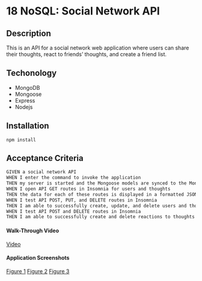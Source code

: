 # 18 NoSQL: Social Network API

## Description

This is an API for a social network web application where users can share their thoughts, react to friends’ thoughts, and create a friend list. 

## Techonology

- MongoDB
- Mongoose
- Express
- Nodejs

## Installation

`npm install`

## Acceptance Criteria

```md
GIVEN a social network API
WHEN I enter the command to invoke the application
THEN my server is started and the Mongoose models are synced to the MongoDB database
WHEN I open API GET routes in Insomnia for users and thoughts
THEN the data for each of these routes is displayed in a formatted JSON
WHEN I test API POST, PUT, and DELETE routes in Insomnia
THEN I am able to successfully create, update, and delete users and thoughts in my database
WHEN I test API POST and DELETE routes in Insomnia
THEN I am able to successfully create and delete reactions to thoughts and add and remove friends to a user’s friend list
```

#### Walk-Through Video

[Video]()

#### Application Screenshots
[Figure 1](./images/Screenshot%202023-04-18%20164532.png)
[Figure 2](./images/Screenshot%202023-04-18%20164551.png)
[Figure 3](./images/Screenshot%202023-04-18%20164558.png)